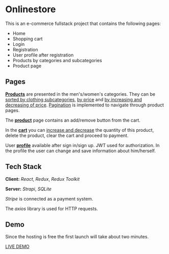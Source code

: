 
# Onlinestore
This is an e-commerce fullstack project that contains the following pages:
- Home
- Shopping cart 
- Login
- Registration
- User profile after registration
- Products by categories and subcategories
- Product page

## Pages

[**Products**](https://github.com/spasibostas/online__store/blob/7bf684d799c8cf630355c747b580f09da25dd942/frontend/src/pages/Products/Products.jsx#L13) are presented in the men's/women's categories. They can be [sorted by clothing subcategories](https://github.com/spasibostas/online__store/blob/7bf684d799c8cf630355c747b580f09da25dd942/frontend/src/components/Accordion/Accordion.jsx#L10), [by price](https://github.com/spasibostas/online__store/blob/7bf684d799c8cf630355c747b580f09da25dd942/frontend/src/components/FilterPrice/FilterPrice.jsx#L5) and [by increasing and decreasing of price](https://github.com/spasibostas/online__store/blob/7bf684d799c8cf630355c747b580f09da25dd942/frontend/src/components/FilterSort/FilterSort.jsx#L4). [Pagination](https://github.com/spasibostas/online__store/blob/7bf684d799c8cf630355c747b580f09da25dd942/frontend/src/components/Pagination/Pagination.jsx#L5) is implemented to navigate through product pages.

The [**product**](https://github.com/spasibostas/online__store/blob/7bf684d799c8cf630355c747b580f09da25dd942/frontend/src/pages/Product/Product.jsx#L10) page contains an add/remove button from the cart. 

In the [**cart**](https://github.com/spasibostas/online__store/blob/75eb1a40ebc5a1e964a372bb9c3789b3770877f0/frontend/src/pages/Cart/Cart.jsx#L14) you can [increase and decrease](https://github.com/spasibostas/online__store/blob/7bf684d799c8cf630355c747b580f09da25dd942/frontend/src/components/CountInCart/CountInCart.jsx#L6) the quantity of this product, delete the product, clear the cart and proceed to payment.

User [**profile**](https://github.com/spasibostas/online__store/blob/7bf684d799c8cf630355c747b580f09da25dd942/frontend/src/pages/UserProfile/UserProfile.jsx#L8) available after sign in/sign up. JWT used for authorization. In the profile the user can change and save information about him/herself.

## Tech Stack

**Client:** *React*, *Redux*, *Redux Toolkit*

**Server:** *Strapi*, *SQLite*

*Stripe* is connected as a payment system. 

The *axios* library is used for HTTP requests.
## Demo

Since the hosting is free the first launch will take about two minutes.

[LIVE DEMO](https://online-store-xsps.onrender.com)

